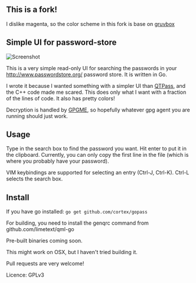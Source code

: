 ## This is a fork!
I dislike magenta, so the color scheme in this fork is base on [gruvbox](https://github.com/morhetz/gruvbox)

## Simple UI for password-store
![Screenshot](screencast.gif)

This is a very simple read-only UI for searching the passwords in your http://www.passwordstore.org/ password store. It is written in Go.

I wrote it because I wanted something with a simpler UI than [QTPass](https://qtpass.org/), and the C++ code made me scared. This does only what I want with a fraction of the lines of code. It also has pretty colors!

Decryption is handled by [GPGME](https://www.gnupg.org/%28es%29/related_software/gpgme/index.html), so hopefully whatever gpg agent you are running should just work.

## Usage
Type in the search box to find the password you want. Hit enter to put it in the clipboard. Currently, you can only copy the first line in the file (which is where you probably have your password).

VIM keybindings are supported for selecting an entry (Ctrl-J, Ctrl-K).
Ctrl-L selects the search box.


## Install
If you have go installed:
`go get github.com/cortex/gopass`

For building, you need to install the genqrc command from github.com/limetext/qml-go

Pre-built binaries coming soon.

This might work on OSX, but I haven't tried building it.

Pull requests are very welcome!

Licence: GPLv3
